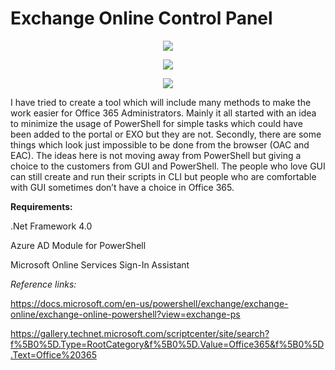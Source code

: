 # Exchange Online Control Panel

<p align="center"> <img src="https://github.com/prayank23/eocpsource/blob/EOCP/eocp_scr1.png?raw=true"/> </p>
<p align="center"> <img src="https://github.com/prayank23/eocpsource/blob/EOCP/eocp_scr2.png?raw=true"/> </p>
<p align="center"> <img src="https://github.com/prayank23/eocpsource/blob/EOCP/eocp_scr3.png?raw=true"/> </p>

I have tried to create a tool which will include many methods to make the work easier for Office 365 Administrators. Mainly it all started with an idea to minimize the usage of PowerShell for simple tasks which could have been added to the portal or EXO but they are not. Secondly, there are some things which look just impossible to be done from the browser (OAC and EAC). The ideas here is not moving away from PowerShell but giving a choice to the customers from GUI and PowerShell. The people who love GUI can still create and run their scripts in CLI but people who are comfortable with GUI sometimes don’t have a choice in Office 365.

**Requirements:**
 
.Net Framework 4.0

Azure AD Module for PowerShell

Microsoft Online Services Sign-In Assistant

_Reference links:_

https://docs.microsoft.com/en-us/powershell/exchange/exchange-online/exchange-online-powershell?view=exchange-ps

https://gallery.technet.microsoft.com/scriptcenter/site/search?f%5B0%5D.Type=RootCategory&f%5B0%5D.Value=Office365&f%5B0%5D.Text=Office%20365





